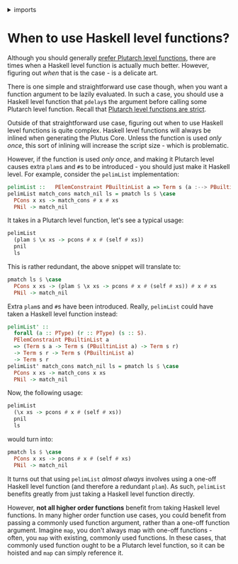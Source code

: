 <details>
<summary> imports </summary>
<p>

```haskell
module Plutarch.Docs.UsingHaskellLevelFunctions (pelimList, pelimList') where
import Plutarch.Prelude hiding (pelimList)
import PlutusCore (DefaultUni, Contains)
```

</p>
</details>

# When to use Haskell level functions?

Although you should generally [prefer Plutarch level functions](./PreferPlutarchFunctions.md), there are times when a Haskell level function is actually much better. However, figuring out _when_ that is the case - is a delicate art.

There is one simple and straightforward use case though, when you want a function argument to be lazily evaluated. In such a case, you should use a Haskell level function that `pdelay`s the argument before calling some Plutarch level function. Recall that [Plutarch level functions are strict](./PlutarchFunctionsStrict.md).

Outside of that straightforward use case, figuring out when to use Haskell level functions is quite complex. Haskell level functions will always be inlined when generating the Plutus Core. Unless the function is used _only once_, this sort of inlining will increase the script size - which is problematic.

However, if the function is used _only once_, and making it Plutarch level causes extra `plam`s and `#`s to be introduced - you should just make it Haskell level. For example, consider the `pelimList` implementation:

```haskell
pelimList ::   PElemConstraint PBuiltinList a => Term s (a :--> PBuiltinList a :--> r) -> Term s r -> Term s (PBuiltinList a) -> Term s r
pelimList match_cons match_nil ls = pmatch ls $ \case
  PCons x xs -> match_cons # x # xs
  PNil -> match_nil
```

It takes in a Plutarch level function, let's see a typical usage:

```hs
pelimList
  (plam $ \x xs -> pcons # x # (self # xs))
  pnil
  ls
```

This is rather redundant, the above snippet will translate to:

```hs
pmatch ls $ \case
  PCons x xs -> (plam $ \x xs -> pcons # x # (self # xs)) # x # xs
  PNil -> match_nil
```

Extra `plam`s and `#`s have been introduced. Really, `pelimList` could have taken a Haskell level function instead:

```haskell
pelimList' ::
  forall (a :: PType) (r :: PType) (s :: S).
  PElemConstraint PBuiltinList a
  => (Term s a -> Term s (PBuiltinList a) -> Term s r)
  -> Term s r -> Term s (PBuiltinList a)
  -> Term s r
pelimList' match_cons match_nil ls = pmatch ls $ \case
  PCons x xs -> match_cons x xs
  PNil -> match_nil
```

Now, the following usage:

```hs
pelimList
  (\x xs -> pcons # x # (self # xs))
  pnil
  ls
```

would turn into:

```hs
pmatch ls $ \case
  PCons x xs -> pcons # x # (self # xs)
  PNil -> match_nil
```

It turns out that using `pelimList` _almost always_ involves using a one-off Haskell level function (and therefore a redundant `plam`). As such, `pelimList` benefits greatly from just taking a Haskell level function directly.

However, **not all higher order functions** benefit from taking Haskell level functions. In many higher order function use cases, you could benefit from passing a commonly used function argument, rather than a one-off function argument. Imagine `map`, you don't always map with one-off functions - often, you `map` with existing, commonly used functions. In these cases, that commonly used function ought to be a Plutarch level function, so it can be hoisted and `map` can simply reference it.
